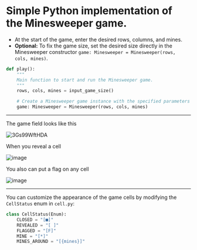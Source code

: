 # Simple Python implementation of the Minesweeper game.

+ At the start of the game, enter the desired rows, columns, and mines.
+ **Optional:** To fix the game size, set the desired size directly in the Minesweeper constructor `game: Minesweeper = Minesweeper(rows, cols, mines)`.
```python
def play():
    """
    Main function to start and run the Minesweeper game.
    """
    rows, cols, mines = input_game_size()

    # Create a Minesweeper game instance with the specified parameters
    game: Minesweeper = Minesweeper(rows, cols, mines)
```
_____
The game field looks like this

![3Gs99WftHDA](https://github.com/user-attachments/assets/c5f29fb5-a6fa-4f50-bb6e-4ab1f851fac6)

When you reveal a cell

![image](https://github.com/user-attachments/assets/15c54074-2b50-4284-9466-856c0565ccca)

You also can put a flag on any cell

![image](https://github.com/user-attachments/assets/971ec8be-e0b3-4e50-818a-0fadc2de73ae)

_____
You can customize the appearance of the game cells by modifying the `CellStatus` enum in `cell.py`:
```python
class CellStatus(Enum):
    CLOSED = "[■]"
    REVEALED = "[ ]"
    FLAGGED = "[F]"
    MINE = "[*]"
    MINES_AROUND = "[{mines}]"
```

